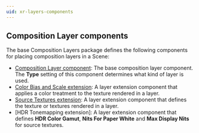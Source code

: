 ```yaml
---
uid: xr-layers-components
---
```


## Composition Layer components

The base Composition Layers package defines the following components for placing composition layers in a Scene:

* [Composition Layer component]\: The base composition layer component. The **Type** setting of this component determines what kind of layer is used.
* [Color Bias and Scale extension]\: A layer extension component that applies a color treatment to the texture rendered in a layer.
* [Source Textures extension]\: A layer extension component that defines the texture or textures rendered in a layer.
* [HDR Tonemapping extension]\: A layer extension component that defines **HDR Color Gamut**, **Nits For Paper White** and **Max Display Nits** for source textures.


[Composition Layer component]: xref:xr-layers-base-component
[Color Bias and Scale extension]: xref:xr-layers-color-bias-scale
[Source Textures extension]: xref:xr-layers-source-textures
[HDR Tonemapping component]: xr-layers-hdr-tonemapping